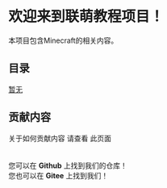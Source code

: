 # 欢迎来到联萌教程项目！

本项目包含Minecraft的相关内容。

## 目录


[暂无](#暂无)

## 贡献内容

关于如何贡献内容 请查看 <a herf="">此页面</a><br>
<br>
<br>
您可以在 <a herf=https://github.com/Lianmoe/Lianmoe-Tutorial>**Github**</a> 上找到我们的仓库！<br>
您也可以在 <a herf="https://gitee.com/Lianmoe/minecraft-community-tutorial">**Gitee**</a> 上找到我们！
